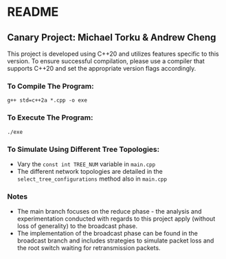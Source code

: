 # README 

## Canary Project: Michael Torku & Andrew Cheng


This project is developed using C++20 and utilizes features specific to this version. To ensure successful compilation, please use a compiler that supports C++20 and set the appropriate version flags accordingly.


### To Compile The Program:
`g++ std=c++2a *.cpp -o exe`

### To Execute The Program:
`./exe`


### To Simulate Using Different Tree Topologies:
- Vary the ``const int TREE_NUM`` variable in `main.cpp`
- The different network topologies are detailed in the `select_tree_configurations` method also in `main.cpp`

### Notes
- The main branch focuses on the reduce phase - the analysis and experimentation conducted with regards to this project apply (without loss of generality) to the broadcast phase.
- The implementation of the broadcast phase can be found in the broadcast branch and includes strategies to simulate packet loss and the root switch waiting for retransmission packets.
